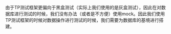 由于TP测试框架更偏向于黑盒测试（实际上我们使用的是灰盒测试），因此在对数据库进行测试的时候，我们没有办法（或者是不方便）使用mock。因此我们使用TP测试框架的时候对数据操作进行测试的时候，我们需要为数据库的基境进行搭建。

